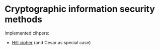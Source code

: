 # Cryptographic information security methods
Implemented cihpers:
* [Hill cipher](./Лабораторная%201) (and Cesar as special case)
